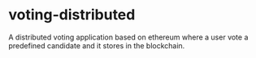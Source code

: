 # voting-distributed

A distributed voting application based on ethereum where a user vote a predefined candidate and it stores in the blockchain.

